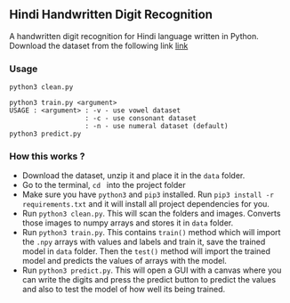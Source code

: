 ## Hindi Handwritten Digit Recognition
A handwritten digit recognition for Hindi language written in Python. Download the dataset from the following link [link](https://www.kaggle.com/ashokpant/devanagari-character-dataset)

### Usage
```
python3 clean.py

python3 train.py <argument>
USAGE : <argument> : -v - use vowel dataset
				   : -c - use consonant dataset
				   : -n - use numeral dataset (default)
python3 predict.py
```
### How this works ?
- Download the dataset, unzip it and place it in the `data` folder.
- Go to the terminal, `cd ` into the project folder
- Make sure you have `python3` and `pip3` installed. Run `pip3 install -r requirements.txt` and it will install all project dependencies for you.
- Run `python3 clean.py`. This will scan the folders and images. Converts those images to numpy arrays and stores it in `data` folder.
- Run `python3 train.py`. This contains `train()` method which will import the `.npy` arrays with values and labels and train it, save the trained model in `data` folder. Then the `test()` method will import the trained model and predicts the values of arrays with the model.
- Run `python3 predict.py`. This will open a GUI with a canvas where you can write the digits and press the predict button to predict the values and also to test the model of how well its being trained.
